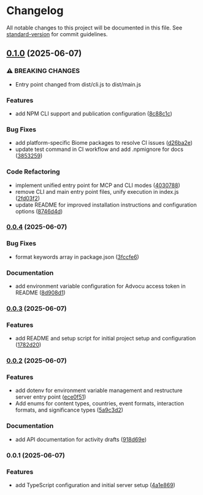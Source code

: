 # Changelog

All notable changes to this project will be documented in this file. See [standard-version](https://github.com/conventional-changelog/standard-version) for commit guidelines.

## [0.1.0](https://github.com/carlosazaustre/advocu-mcp-server/compare/v0.0.4...v0.1.0) (2025-06-07)


### ⚠ BREAKING CHANGES

* Entry point changed from dist/cli.js to dist/main.js

### Features

* add NPM CLI support and publication configuration ([8c88c1c](https://github.com/carlosazaustre/advocu-mcp-server/commit/8c88c1c296c26895567793dc7cdc11d989efe74e))


### Bug Fixes

* add platform-specific Biome packages to resolve CI issues ([d26ba2e](https://github.com/carlosazaustre/advocu-mcp-server/commit/d26ba2e7c5522fc0049b0d9fe766f3be4bc51c90))
* update test command in CI workflow and add .npmignore for docs ([3853259](https://github.com/carlosazaustre/advocu-mcp-server/commit/3853259d1f78ca0fa66f092db6448c9144554100))


### Code Refactoring

* implement unified entry point for MCP and CLI modes ([4030788](https://github.com/carlosazaustre/advocu-mcp-server/commit/40307885b910f491439f56ab3ff81bcd579803a0))
* remove CLI and main entry point files, unify execution in index.js ([2fd03f2](https://github.com/carlosazaustre/advocu-mcp-server/commit/2fd03f25ae5b077468648de7ad303076fa612559))
* update README for improved installation instructions and configuration options ([8746d4d](https://github.com/carlosazaustre/advocu-mcp-server/commit/8746d4d5e08aee0d7bee929b021ee441323ce300))

### [0.0.4](https://github.com/carlosazaustre/advocu-mcp-server/compare/v0.0.3...v0.0.4) (2025-06-07)


### Bug Fixes

* format keywords array in package.json ([3fccfe6](https://github.com/carlosazaustre/advocu-mcp-server/commit/3fccfe6c18940d251fc3e2a0654a64a31f3b9594))


### Documentation

* add environment variable configuration for Advocu access token in README ([8d908d1](https://github.com/carlosazaustre/advocu-mcp-server/commit/8d908d1b469f00ba3a402c479f04967e1ec2e70f))

### [0.0.3](https://github.com/carlosazaustre/advocu-mcp-server/compare/v0.0.2...v0.0.3) (2025-06-07)


### Features

* add README and setup script for initial project setup and configuration ([1782d20](https://github.com/carlosazaustre/advocu-mcp-server/commit/1782d20f39e2a58dd40325d7557ce6c0a0f430c7))

### [0.0.2](https://github.com/carlosazaustre/advocu-mcp-server/compare/v0.0.1...v0.0.2) (2025-06-07)


### Features

* add dotenv for environment variable management and restructure server entry point ([ece0f51](https://github.com/carlosazaustre/advocu-mcp-server/commit/ece0f51275ffd6fde8fadadce62461c80755fa69))
* Add enums for content types, countries, event formats, interaction formats, and significance types ([5a9c3d2](https://github.com/carlosazaustre/advocu-mcp-server/commit/5a9c3d2fe34547de216940d807c648a3adc31672))


### Documentation

* add API documentation for activity drafts ([918d69e](https://github.com/carlosazaustre/advocu-mcp-server/commit/918d69e1abd050e6d7e643092ce03360132d637f))

### 0.0.1 (2025-06-07)


### Features

* add TypeScript configuration and initial server setup ([4a1e869](https://github.com/carlosazaustre/advocu-mcp-server/commit/4a1e86993fad2ae57c8f34ae494bd0e2841e9bcd))
